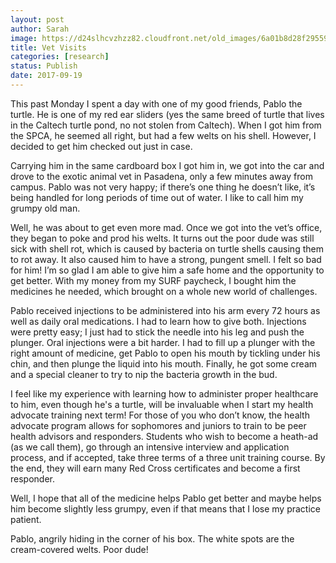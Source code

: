 ```yaml
---
layout: post
author: Sarah
image: https://d24slhcvzhzz82.cloudfront.net/old_images/6a01b8d28f2955970c01b7c91c8a90970b-pi.jpg
title: Vet Visits
categories: [research]
status: Publish
date: 2017-09-19
---
```



This past Monday I spent a day with one of my good friends, Pablo the turtle. He is one of my red ear sliders (yes the same breed of turtle that lives in the Caltech turtle pond, no not stolen from Caltech). When I got him from the SPCA, he seemed all right, but had a few welts on his shell. However, I decided to get him checked out just in case.

 Carrying him in the same cardboard box I got him in, we got into the car and drove to the exotic animal vet in Pasadena, only a few minutes away from campus. Pablo was not very happy; if there’s one thing he doesn’t like, it’s being handled for long periods of time out of water. I like to call him my grumpy old man.

 Well, he was about to get even more mad. Once we got into the vet’s office, they began to poke and prod his welts. It turns out the poor dude was still sick with shell rot, which is caused by bacteria on turtle shells causing them to rot away. It also caused him to have a strong, pungent smell. I felt so bad for him! I’m so glad I am able to give him a safe home and the opportunity to get better. With my money from my SURF paycheck, I bought him the medicines he needed, which brought on a whole new world of challenges.

 Pablo received injections to be administered into his arm every 72 hours as well as daily oral medications. I had to learn how to give both. Injections were pretty easy; I just had to stick the needle into his leg and push the plunger. Oral injections were a bit harder. I had to fill up a plunger with the right amount of medicine, get Pablo to open his mouth by tickling under his chin, and then plunge the liquid into his mouth. Finally, he got some cream and a special cleaner to try to nip the bacteria growth in the bud.

I feel like my experience with learning how to administer proper healthcare to him, even though he's a turtle, will be invaluable when I start my health advocate training next term! For those of you who don’t know, the health advocate program allows for sophomores and juniors to train to be peer health advisors and responders. Students who wish to become a heath-ad (as we call them), go through an intensive interview and application process, and if accepted, take three terms of a three unit training course. By the end, they will earn many Red Cross certificates and become a first responder.

 Well, I hope that all of the medicine helps Pablo get better and maybe helps him become slightly less grumpy, even if that means that I lose my practice patient.

<div class="photo-caption caption-xid-6a01b8d28f2955970c01b7c91c8a90970b" id="caption-xid-6a01b8d28f2955970c01b7c91c8a90970b">Pablo, angrily hiding in the corner of his box. The white spots are the cream-covered welts. Poor dude!

